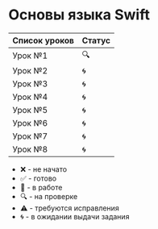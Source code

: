 # Основы языка Swift

| Список уроков | Статус |
|---|---|
| Урок №1 | :mag: |
| Урок №2 | :cyclone: |
| Урок №3 | :cyclone: |
| Урок №4 | :cyclone: |
| Урок №5 | :cyclone: |
| Урок №6 | :cyclone: |
| Урок №7 | :cyclone: |
| Урок №8 | :cyclone: |

* :x: - не начато
* :white_check_mark: - готово
* :memo: - в работе
* :mag: - на проверке
* :warning: - требуются исправления
* :cyclone: - в ожидании выдачи задания
